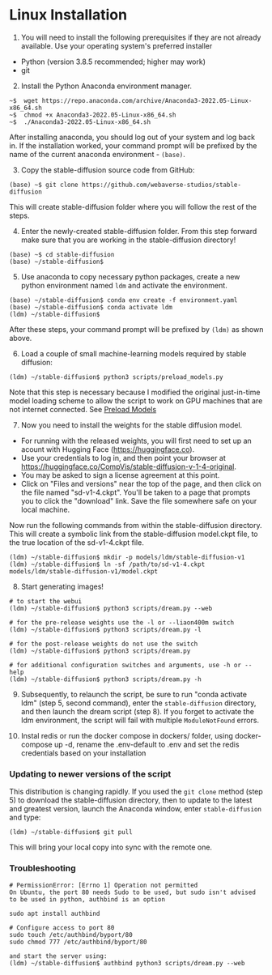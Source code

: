 # **Linux Installation**

1. You will need to install the following prerequisites if they are not already available. Use your operating system's preferred installer

- Python (version 3.8.5 recommended; higher may work)
- git

2. Install the Python Anaconda environment manager.

```
~$  wget https://repo.anaconda.com/archive/Anaconda3-2022.05-Linux-x86_64.sh
~$  chmod +x Anaconda3-2022.05-Linux-x86_64.sh
~$  ./Anaconda3-2022.05-Linux-x86_64.sh
```

After installing anaconda, you should log out of your system and log back in. If the installation
worked, your command prompt will be prefixed by the name of the current anaconda environment - `(base)`.

3. Copy the stable-diffusion source code from GitHub:

```
(base) ~$ git clone https://github.com/webaverse-studios/stable-diffusion
```

This will create stable-diffusion folder where you will follow the rest of the steps.

4. Enter the newly-created stable-diffusion folder. From this step forward make sure that you are working in the stable-diffusion directory!

```
(base) ~$ cd stable-diffusion
(base) ~/stable-diffusion$
```

5. Use anaconda to copy necessary python packages, create a new python environment named `ldm` and activate the environment.

```
(base) ~/stable-diffusion$ conda env create -f environment.yaml
(base) ~/stable-diffusion$ conda activate ldm
(ldm) ~/stable-diffusion$
```

After these steps, your command prompt will be prefixed by `(ldm)` as shown above.

6. Load a couple of small machine-learning models required by stable diffusion:

```
(ldm) ~/stable-diffusion$ python3 scripts/preload_models.py
```

Note that this step is necessary because I modified the original just-in-time model loading scheme to allow the script to work on GPU machines that are not internet connected. See [Preload Models](../features/OTHER.md#preload-models)

7. Now you need to install the weights for the stable diffusion model.

- For running with the released weights, you will first need to set up an acount with Hugging Face (https://huggingface.co).
- Use your credentials to log in, and then point your browser at https://huggingface.co/CompVis/stable-diffusion-v-1-4-original.
- You may be asked to sign a license agreement at this point.
- Click on "Files and versions" near the top of the page, and then click on the file named "sd-v1-4.ckpt". You'll be taken to a page that prompts you to click the "download" link. Save the file somewhere safe on your local machine.

Now run the following commands from within the stable-diffusion directory. This will create a symbolic link from the stable-diffusion model.ckpt file, to the true location of the sd-v1-4.ckpt file.

```
(ldm) ~/stable-diffusion$ mkdir -p models/ldm/stable-diffusion-v1
(ldm) ~/stable-diffusion$ ln -sf /path/to/sd-v1-4.ckpt models/ldm/stable-diffusion-v1/model.ckpt
```

8. Start generating images!

```
# to start the webui
(ldm) ~/stable-diffusion$ python3 scripts/dream.py --web

# for the pre-release weights use the -l or --liaon400m switch
(ldm) ~/stable-diffusion$ python3 scripts/dream.py -l

# for the post-release weights do not use the switch
(ldm) ~/stable-diffusion$ python3 scripts/dream.py

# for additional configuration switches and arguments, use -h or --help
(ldm) ~/stable-diffusion$ python3 scripts/dream.py -h
```

9. Subsequently, to relaunch the script, be sure to run "conda activate ldm" (step 5, second command), enter the `stable-diffusion` directory, and then launch the dream script (step 8). If you forget to activate the ldm environment, the script will fail with multiple `ModuleNotFound` errors.

10. Instal redis or run the docker compose in dockers/ folder, using docker-compose up -d, rename the .env-default to .env and set the redis credentials based on your installation

### Updating to newer versions of the script

This distribution is changing rapidly. If you used the `git clone` method (step 5) to download the stable-diffusion directory, then to update to the latest and greatest version, launch the Anaconda window, enter `stable-diffusion` and type:

```
(ldm) ~/stable-diffusion$ git pull
```

This will bring your local copy into sync with the remote one.

### Troubleshooting
 
```
# PermissionError: [Errno 1] Operation not permitted
On Ubuntu, the port 80 needs Sudo to be used, but sudo isn't advised to be used in python, authbind is an option

sudo apt install authbind

# Configure access to port 80
sudo touch /etc/authbind/byport/80
sudo chmod 777 /etc/authbind/byport/80

and start the server using:
(ldm) ~/stable-diffusion$ authbind python3 scripts/dream.py --web
```
